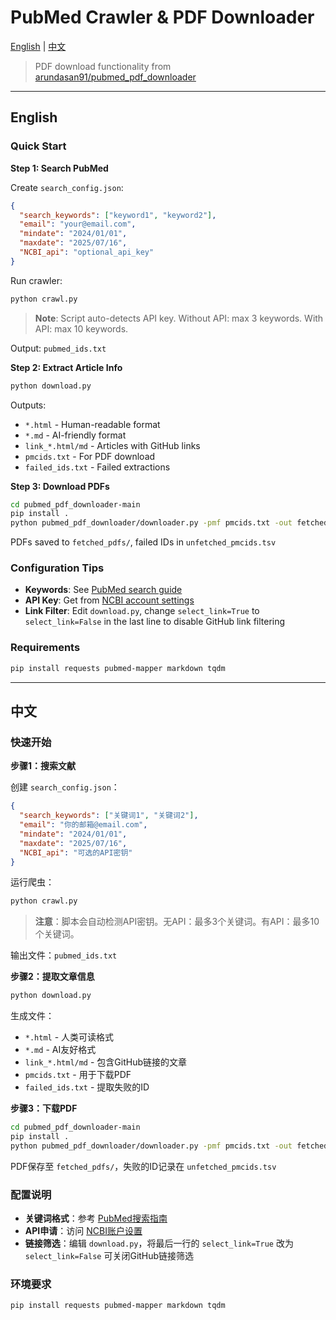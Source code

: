 # PubMed Crawler & PDF Downloader

[English](#english) | [中文](#chinese)

> PDF download functionality from [arundasan91/pubmed_pdf_downloader](https://github.com/arundasan91/pubmed_pdf_downloader)

---

<a name="english"></a>
## English

### Quick Start

**Step 1: Search PubMed**

Create `search_config.json`:
```json
{
  "search_keywords": ["keyword1", "keyword2"],
  "email": "your@email.com",
  "mindate": "2024/01/01",
  "maxdate": "2025/07/16",
  "NCBI_api": "optional_api_key"
}
```

Run crawler:
```bash
python crawl.py
```

> **Note**: Script auto-detects API key. Without API: max 3 keywords. With API: max 10 keywords.

Output: `pubmed_ids.txt`

**Step 2: Extract Article Info**

```bash
python download.py
```

Outputs:
- `*.html` - Human-readable format
- `*.md` - AI-friendly format  
- `link_*.html/md` - Articles with GitHub links
- `pmcids.txt` - For PDF download
- `failed_ids.txt` - Failed extractions

**Step 3: Download PDFs**

```bash
cd pubmed_pdf_downloader-main
pip install .
python pubmed_pdf_downloader/downloader.py -pmf pmcids.txt -out fetched_pdfs -batch 5 -delay 10
```

PDFs saved to `fetched_pdfs/`, failed IDs in `unfetched_pmcids.tsv`

### Configuration Tips

- **Keywords**: See [PubMed search guide](https://pubmed.ncbi.nlm.nih.gov/help/#proximity-searching)
- **API Key**: Get from [NCBI account settings](http://www.ncbi.nlm.nih.gov/account/)
- **Link Filter**: Edit `download.py`, change `select_link=True` to `select_link=False` in the last line to disable GitHub link filtering

### Requirements

```bash
pip install requests pubmed-mapper markdown tqdm
```

---

<a name="chinese"></a>
## 中文

### 快速开始

**步骤1：搜索文献**

创建 `search_config.json`：
```json
{
  "search_keywords": ["关键词1", "关键词2"],
  "email": "你的邮箱@email.com",
  "mindate": "2024/01/01",
  "maxdate": "2025/07/16",
  "NCBI_api": "可选的API密钥"
}
```

运行爬虫：
```bash
python crawl.py
```

> **注意**：脚本会自动检测API密钥。无API：最多3个关键词。有API：最多10个关键词。

输出文件：`pubmed_ids.txt`

**步骤2：提取文章信息**

```bash
python download.py
```

生成文件：
- `*.html` - 人类可读格式
- `*.md` - AI友好格式
- `link_*.html/md` - 包含GitHub链接的文章
- `pmcids.txt` - 用于下载PDF
- `failed_ids.txt` - 提取失败的ID

**步骤3：下载PDF**

```bash
cd pubmed_pdf_downloader-main
pip install .
python pubmed_pdf_downloader/downloader.py -pmf pmcids.txt -out fetched_pdfs -batch 5 -delay 10
```

PDF保存至 `fetched_pdfs/`，失败的ID记录在 `unfetched_pmcids.tsv`

### 配置说明

- **关键词格式**：参考 [PubMed搜索指南](https://pubmed.ncbi.nlm.nih.gov/help/#proximity-searching)
- **API申请**：访问 [NCBI账户设置](http://www.ncbi.nlm.nih.gov/account/)
- **链接筛选**：编辑 `download.py`，将最后一行的 `select_link=True` 改为 `select_link=False` 可关闭GitHub链接筛选

### 环境要求

```bash
pip install requests pubmed-mapper markdown tqdm
```
